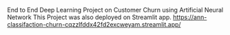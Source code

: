 End to End Deep Learning Project on Customer Churn using Artificial Neural Network
This Project was also deployed on Streamlit app.
https://ann-classifaction-churn-cqzzlfddx42fd2excweyam.streamlit.app/

